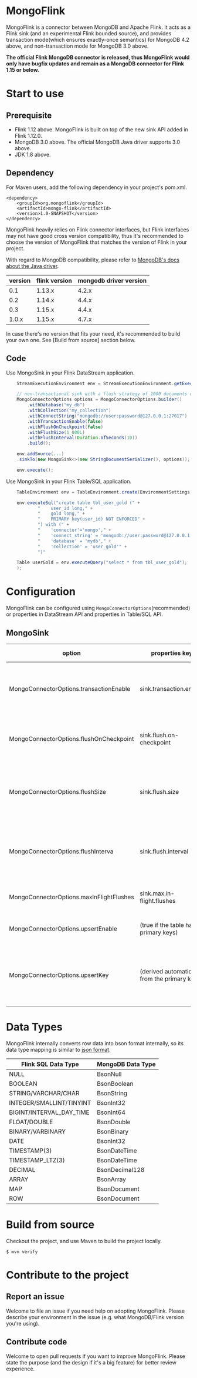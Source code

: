 # MongoFlink
MongoFlink is a connector between MongoDB and Apache Flink. It acts as a Flink sink (and an experimental Flink bounded
source), and provides transaction mode(which ensures exactly-once semantics) for MongoDB 4.2 above, and non-transaction
mode for MongoDB 3.0 above.

**The official Flink MongoDB connector is released, thus MongoFlink would only have bugfix updates and remain as a MongoDB
connector for Flink 1.15 or below.**

# Start to use
## Prerequisite

- Flink 1.12 above. MongoFlink is built on top of the new sink API added in Flink 1.12.0.
- MongoDB 3.0 above. The official MongoDB Java driver supports 3.0 above.
- JDK 1.8 above.

## Dependency

For Maven users, add the following dependency in your project's pom.xml.

```
<dependency>
	<groupId>org.mongoflink</groupId>
	<artifactId>mongo-flink</artifactId>
	<version>1.0-SNAPSHOT</version>
</dependency>
```

MongoFlink heavily relies on Flink connector interfaces, but Flink interfaces may not have good cross version
compatibility, thus it's recommended to choose the version of MongoFlink that matches the version of Flink
in your project.

With regard to MongoDB compatibility, please refer to [MongoDB's docs about the Java driver](https://www.mongodb.com/docs/drivers/java/sync/current/compatibility/).

| version | flink version | mongodb driver version |
|---------| ------------- |------------------------|
| 0.1     | 1.13.x | 4.2.x                  |
| 0.2     | 1.14.x | 4.4.x                  |
| 0.3     | 1.15.x | 4.4.x                  |
| 1.0.x   | 1.15.x | 4.7.x                  |

In case there's no version that fits your need, it's recommended to build your own one. See [Build from source]
section below.

## Code

Use MongoSink in your Flink DataStream application.

```java
	StreamExecutionEnvironment env = StreamExecutionEnvironment.getExecutionEnvironment();

	// non-transactional sink with a flush strategy of 1000 documents or 10 seconds
	MongoConnectorOptions options = MongoConnectorOptions.builder()
		.withDatabase("my_db")
		.withCollection("my_collection")
		.withConnectString("mongodb://user:password@127.0.0.1:27017")
		.withTransactionEnable(false)
		.withFlushOnCheckpoint(false)
		.withFlushSize(1_000L)
		.withFlushInterval(Duration.ofSeconds(10))
		.build();

	env.addSource(...)
	.sinkTo(new MongoSink<>(new StringDocumentSerializer(), options));

	env.execute();
```

Use MongoSink in your Flink Table/SQL application.

```java
	TableEnvironment env = TableEnvironment.create(EnvironmentSettings.inStreamingMode());

	env.executeSql("create table tbl_user_gold (" +
			"    user_id long," +
			"    gold long," +
			"    PRIMARY key(user_id) NOT ENFORCED" +
			") with (" +
			"    'connector'='mongo'," +
			"    'connect_string' = 'mongodb://user:password@127.0.0.1:27017'," +
			"    'database' = 'mydb'," +
			"    'collection' = 'user_gold'" +
			")"

	Table userGold = env.executeQuery("select * from tbl_user_gold");
	);
```

# Configuration

MongoFlink can be configured using `MongoConnectorOptions`(recommended) or properties in DataStream API and properties
in Table/SQL API.

## MongoSink

| option                                  | properties key                              | description                                                                                    | default value |
|-----------------------------------------|---------------------------------------------|------------------------------------------------------------------------------------------------|--------------|
| MongoConnectorOptions.transactionEnable | sink.transaction.enable                     | Whether to use transactions in MongoSink (requires MongoDB 4.2+).                              | false        |
| MongoConnectorOptions.flushOnCheckpoint | sink.flush.on-checkpoint                    | Whether to flush the buffered documents on checkpoint barriers.                                | false        |
| MongoConnectorOptions.flushSize         | sink.flush.size                             | Max buffered documents before flush. Only valid when `sink.flush.on-checkpoint` is `false`.    | 1000         |
| MongoConnectorOptions.flushInterva      | sink.flush.interval                         | Flush interval in milliseconds. Only valid when `sink.flush.on-checkpoint` is `false`.         | 30000        |
| MongoConnectorOptions.maxInFlightFlushes | sink.max.in-flight.flushes                  | Max in-flight flushes before blocking the writer.                                              | 5            |
| MongoConnectorOptions.upsertEnable | (true if the table has primary keys)        | Whether to write documents via upsert mode.                                                    | false        |
| MongoConnectorOptions.upsertKey | (derived automatically from the primary key) | The primary keys for upsert. Only valid in upsert mode. Keys are in csv format for properties. | []           |

# Data Types

MongoFlink internally converts row data into bson format internally, so its data type mapping is
similar to [json format](https://nightlies.apache.org/flink/flink-docs-stable/docs/connectors/table/formats/json/#data-type-mapping).

| Flink SQL Data Type      | MongoDB Data Type |
|--------------------------|-----------------|
| NULL                     | BsonNull        |
| BOOLEAN                  | BsonBoolean     |
| STRING/VARCHAR/CHAR      | BsonString      |
| INTEGER/SMALLINT/TINYINT | BsonInt32       |
| BIGINT/INTERVAL_DAY_TIME | BsonInt64       |
| FLOAT/DOUBLE             | BsonDouble      |
| BINARY/VARBINARY         | BsonBinary      |
| DATE                     | BsonInt32       |
| TIMESTAMP(3)             | BsonDateTime    |
| TIMESTAMP_LTZ(3)         | BsonDateTime    |
| DECIMAL                  | BsonDecimal128  |
| ARRAY                    | BsonArray       |
| MAP                      | BsonDocument    |
| ROW                      | BsonDocument    |

# Build from source

Checkout the project, and use Maven to build the project locally.

```
$ mvn verify
```

# Contribute to the project

## Report an issue
Welcome to file an issue if you need help on adopting MongoFlink. Please describe your environment in the issue
(e.g. what MongoDB/Flink version you're using).

## Contribute code
Welcome to open pull requests if you want to improve MongoFlink. Please state the purpose (and the design if it's a big
feature) for better review experience.

